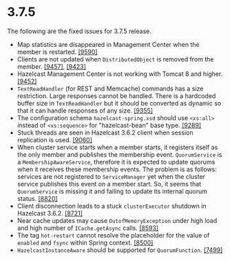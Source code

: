 
# 3.7.5

The following are the fixed issues for 3.7.5 release.

- Map statistics are disappeared in Management Center when the member is restarted. <a href="https://github.com/hazelcast/hazelcast/issues/9590" target="_blank">[9590]</a>
- Clients are not updated when `DistributedObject` is removed from the member. <a href="https://github.com/hazelcast/hazelcast/issues/9457" target="_blank">[9457]</a>, <a href="https://github.com/hazelcast/hazelcast/issues/9423" target="_blank">[9423]</a> 
- Hazelcast Management Center is not working with Tomcat 8 and higher. <a href="https://github.com/hazelcast/hazelcast/issues/9452" target="_blank">[9452]</a>
- `TextReadHandler` (for REST and Memcache) commands has a size restriction. Large responses cannot be handled. There is a hardcoded buffer size in `TextReadHandler` but it should be converted as dynamic so that it can handle responses of any size. <a href="https://github.com/hazelcast/hazelcast/issues/9355" target="_blank">[9355]</a>
- The configuration schema `hazelcast-spring.xsd` should use `<xs:all>` instead of `<xs:sequence>` for "hazelcast-bean" base type. <a href="https://github.com/hazelcast/hazelcast/issues/9289" target="_blank">[9289]</a>
- Stuck threads are seen in Hazelcast 3.6.2 client when session replication is used. <a href="https://github.com/hazelcast/hazelcast/issues/9060" target="_blank">[9060]</a>
- When cluster service starts when a member starts, it registers itself as the only member and publishes the membership event. `QuorumService` is a `MembershipAwareService`, therefore it is expected to update quorums when it receives these membership events. The problem is as follows: services are not registered to `ServiceManager` yet when the cluster service publishes this event on a member start. So, it seems that `QuorumService` is missing it and failing to update its internal quorum status. <a href="https://github.com/hazelcast/hazelcast/issues/8820" target="_blank">[8820]</a>
- Client disconnection leads to a stuck `clusterExecutor` shutdown in Hazelcast 3.6.2. <a href="https://github.com/hazelcast/hazelcast/issues/8721" target="_blank">[8721]</a>
- Near cache updates may cause `OutofMemoryException` under high load and high number of `ICache.getAsync` calls. <a href="https://github.com/hazelcast/hazelcast/issues/8593" target="_blank">[8593]</a>
- The tag `hot-restart` cannot resolve the placeholder for the value of `enabled` and `fsync` within Spring context. <a href="https://github.com/hazelcast/hazelcast/issues/8500" target="_blank">[8500]</a>
- `HazelcastInstanceAware` should be supported for `QuorumFunction`. <a href="https://github.com/hazelcast/hazelcast/issues/7499" target="_blank">[7499]</a>